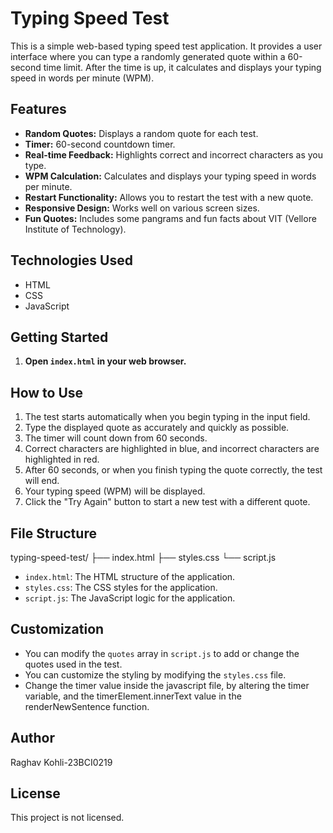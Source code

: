 # Typing Speed Test

This is a simple web-based typing speed test application. It provides a user interface where you can type a randomly generated quote within a 60-second time limit. After the time is up, it calculates and displays your typing speed in words per minute (WPM).

## Features

-   **Random Quotes:** Displays a random quote for each test.
-   **Timer:** 60-second countdown timer.
-   **Real-time Feedback:** Highlights correct and incorrect characters as you type.
-   **WPM Calculation:** Calculates and displays your typing speed in words per minute.
-   **Restart Functionality:** Allows you to restart the test with a new quote.
-   **Responsive Design:** Works well on various screen sizes.
-   **Fun Quotes:** Includes some pangrams and fun facts about VIT (Vellore Institute of Technology).

## Technologies Used

-   HTML
-   CSS
-   JavaScript

## Getting Started


1.  **Open `index.html` in your web browser.**

## How to Use

1.  The test starts automatically when you begin typing in the input field.
2.  Type the displayed quote as accurately and quickly as possible.
3.  The timer will count down from 60 seconds.
4.  Correct characters are highlighted in blue, and incorrect characters are highlighted in red.
5.  After 60 seconds, or when you finish typing the quote correctly, the test will end.
6.  Your typing speed (WPM) will be displayed.
7.  Click the "Try Again" button to start a new test with a different quote.

## File Structure

typing-speed-test/
├── index.html
├── styles.css
└── script.js


-   `index.html`: The HTML structure of the application.
-   `styles.css`: The CSS styles for the application.
-   `script.js`: The JavaScript logic for the application.

## Customization

-   You can modify the `quotes` array in `script.js` to add or change the quotes used in the test.
-   You can customize the styling by modifying the `styles.css` file.
-   Change the timer value inside the javascript file, by altering the timer variable, and the timerElement.innerText value in the renderNewSentence function.


## Author

Raghav Kohli-23BCI0219

## License

This project is not licensed.

